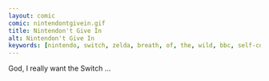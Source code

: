 ```yaml
---
layout: comic
comic: nintendontgivein.gif
title: Nintendon't Give In
alt: Nintendon't Give In
keywords: [nintendo, switch, zelda, breath, of, the, wild, bbc, self-control]
---
```


God, I really want the Switch ...